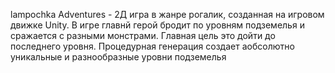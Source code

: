 lampochka Adventures - 2Д игра в жанре рогалик, созданная на игровом движке Unity. 
В игре главнй герой бродит по уровням подземелья и сражается с разными монстрами. Главная цель это дойти до последнего уровня.
Процедурная генерация создает аобсолютно уникальные и разнообразные уровни подземелья
